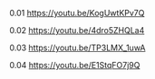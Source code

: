 0.01 https://youtu.be/KogUwtKPv7Q

0.02 https://youtu.be/4dro5ZHQLa4

0.03 https://youtu.be/TP3LMX_1uwA

0.04 https://youtu.be/E1StqFO7j9Q




